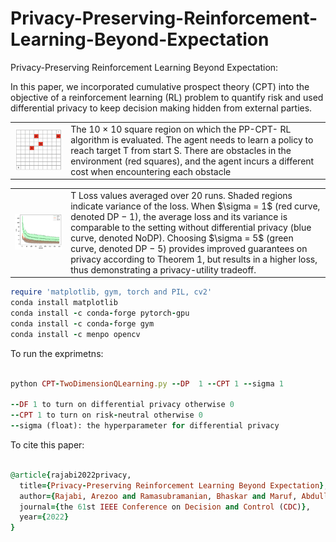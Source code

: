 # Privacy-Preserving-Reinforcement-Learning-Beyond-Expectation
Privacy-Preserving Reinforcement Learning Beyond Expectation:

In this paper, we incorporated cumulative prospect theory (CPT) into the objective of a reinforcement learning (RL) problem to quantify risk and used differential privacy to keep decision making hidden from external parties.

<table>
  <tr>
    <td><img src="./Env2.png" width="400"></td>
    <td>The 10 × 10 square region on which the PP-CPT- RL algorithm is evaluated. The agent needs to learn a policy to reach target T from start S. There are obstacles in the environment (red squares), and the agent incurs a different cost when encountering each obstacle</td>
  </tr>
 </table>
 
 <table>
  <tr>
    <td><img src="./LossConvergence.png" width="700"></td>
    <td>T Loss values averaged over 20 runs. Shaded regions indicate variance of the loss. When $\sigma = 1$ (red curve, denoted DP − 1), the average loss and its variance is comparable to the setting without differential privacy (blue curve, denoted NoDP). Choosing $\sigma = 5$  (green curve, denoted DP − 5) provides improved guarantees on privacy according to Theorem 1, but results in a higher loss, thus demonstrating a privacy-utility tradeoff.
 </td>
  </tr>
 </table>

```ruby
require 'matplotlib, gym, torch and PIL, cv2'
conda install matplotlib
conda install -c conda-forge pytorch-gpu
conda install -c conda-forge gym
conda install -c menpo opencv
```

To run the exprimetns:

```ruby

python CPT-TwoDimensionQLearning.py --DP  1 --CPT 1 --sigma 1

--DF 1 to turn on differential privacy otherwise 0
--CPT 1 to turn on risk-neutral otherwise 0
--sigma (float): the hyperparameter for differential privacy
```

To cite this paper:

```ruby

@article{rajabi2022privacy,
  title={Privacy-Preserving Reinforcement Learning Beyond Expectation},
  author={Rajabi, Arezoo and Ramasubramanian, Bhaskar and Maruf, Abdullah Al and Poovendran, Radha},
  journal={the 61st IEEE Conference on Decision and Control (CDC)},
  year={2022}
}
```


 
 





